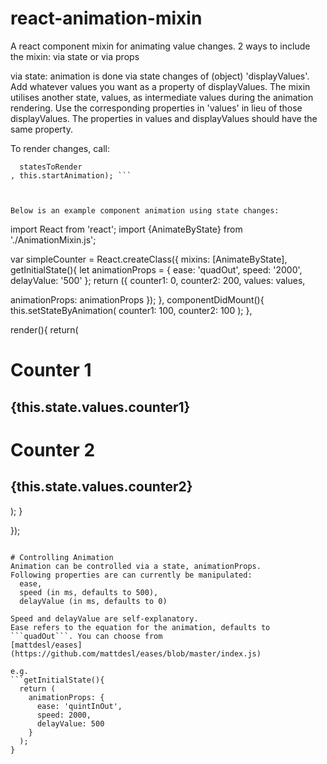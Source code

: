 # react-animation-mixin
A react component mixin for animating value changes. 
2 ways to include the mixin: via state or via props

via state:
animation is done via state changes of (object) 'displayValues'.
Add whatever values you want as a property of displayValues.
The mixin utilises another state, values, as intermediate values during the animation rendering.
Use the corresponding properties in 'values' in lieu of those displayValues.
The properties in values and displayValues should have the same property.

To render changes, call:

```this.setStateByAnimation(
  statesToRender
, this.startAnimation); ```



Below is an example component animation using state changes:
```
import React from 'react';
import {AnimateByState} from './AnimationMixin.js';

var simpleCounter = React.createClass({
mixins: [AnimateByState],
getInitialState(){
  let animationProps = {
    ease: 'quadOut',
    speed: '2000',
    delayValue: '500'
  };
  return ({
  counter1: 0,
  counter2: 200,
  values: values,

  animationProps: animationProps
  });
},
componentDidMount(){
  this.setStateByAnimation(
  counter1: 100,
  counter2: 100
  );
},

render(){
  return(
    <div>
      <div>
        <h1>Counter 1</h1>
        <h2>{this.state.values.counter1}</h2>
      </div>
      <div>
        <h1>Counter 2</h2>
        <h2>{this.state.values.counter2}</h2>
      <div>
    </div>
  );
}

});

```

# Controlling Animation
Animation can be controlled via a state, animationProps.
Following properties are can currently be manipulated:
  ease,
  speed (in ms, defaults to 500),
  delayValue (in ms, defaults to 0)

Speed and delayValue are self-explanatory.
Ease refers to the equation for the animation, defaults to ```quadOut```. You can choose from
[mattdesl/eases](https://github.com/mattdesl/eases/blob/master/index.js)

e.g.
```getInitialState(){
  return (
    animationProps: {
      ease: 'quintInOut',
      speed: 2000,
      delayValue: 500
    }
  );
}
```


